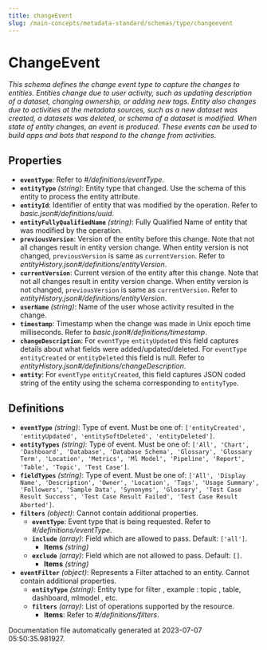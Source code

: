 ```yaml
---
title: changeEvent
slug: /main-concepts/metadata-standard/schemas/type/changeevent
---
```


# ChangeEvent

*This schema defines the change event type to capture the changes to entities. Entities change due to user activity, such as updating description of a dataset, changing ownership, or adding new tags. Entity also changes due to activities at the metadata sources, such as a new dataset was created, a datasets was deleted, or schema of a dataset is modified. When state of entity changes, an event is produced. These events can be used to build apps and bots that respond to the change from activities.*

## Properties

- **`eventType`**: Refer to *#/definitions/eventType*.
- **`entityType`** *(string)*: Entity type that changed. Use the schema of this entity to process the entity attribute.
- **`entityId`**: Identifier of entity that was modified by the operation. Refer to *basic.json#/definitions/uuid*.
- **`entityFullyQualifiedName`** *(string)*: Fully Qualified Name of entity that was modified by the operation.
- **`previousVersion`**: Version of the entity before this change. Note that not all changes result in entity version change. When entity version is not changed, `previousVersion` is same as `currentVersion`. Refer to *entityHistory.json#/definitions/entityVersion*.
- **`currentVersion`**: Current version of the entity after this change. Note that not all changes result in entity version change. When entity version is not changed, `previousVersion` is same as `currentVersion`. Refer to *entityHistory.json#/definitions/entityVersion*.
- **`userName`** *(string)*: Name of the user whose activity resulted in the change.
- **`timestamp`**: Timestamp when the change was made in Unix epoch time milliseconds. Refer to *basic.json#/definitions/timestamp*.
- **`changeDescription`**: For `eventType` `entityUpdated` this field captures details about what fields were added/updated/deleted. For `eventType` `entityCreated` or `entityDeleted` this field is null. Refer to *entityHistory.json#/definitions/changeDescription*.
- **`entity`**: For `eventType` `entityCreated`, this field captures JSON coded string of the entity using the schema corresponding to `entityType`.
## Definitions

- **`eventType`** *(string)*: Type of event. Must be one of: `['entityCreated', 'entityUpdated', 'entitySoftDeleted', 'entityDeleted']`.
- **`entityTypes`** *(string)*: Type of event. Must be one of: `['All', 'Chart', 'Dashboard', 'Database', 'Database Schema', 'Glossary', 'Glossary Term', 'Location', 'Metrics', 'Ml Model', 'Pipeline', 'Report', 'Table', 'Topic', 'Test Case']`.
- **`fieldTypes`** *(string)*: Type of event. Must be one of: `['All', 'Display Name', 'Description', 'Owner', 'Location', 'Tags', 'Usage Summary', 'Followers', 'Sample Data', 'Synonyms', 'Glossary', 'Test Case Result Success', 'Test Case Result Failed', 'Test Case Result Aborted']`.
- **`filters`** *(object)*: Cannot contain additional properties.
  - **`eventType`**: Event type that is being requested. Refer to *#/definitions/eventType*.
  - **`include`** *(array)*: Field which are allowed to pass. Default: `['all']`.
    - **Items** *(string)*
  - **`exclude`** *(array)*: Field which are not allowed to pass. Default: `[]`.
    - **Items** *(string)*
- **`eventFilter`** *(object)*: Represents a Filter attached to an entity. Cannot contain additional properties.
  - **`entityType`** *(string)*: Entity type for filter , example : topic , table, dashboard, mlmodel , etc.
  - **`filters`** *(array)*: List of operations supported by the resource.
    - **Items**: Refer to *#/definitions/filters*.


Documentation file automatically generated at 2023-07-07 05:50:35.981927.
